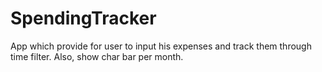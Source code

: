 # SpendingTracker
App which provide for user to input his expenses and track them through time filter. Also, show char bar per month.
